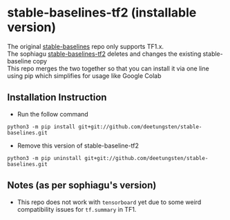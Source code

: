 # stable-baselines-tf2 (installable version)
The original [stable-baselines](https://github.com/hill-a/stable-baselines) repo only supports TF1.x.\
The sophiagu [stable-baselines-tf2](https://github.com/sophiagu/stable-baselines-tf2) deletes and changes the existing stable-baseline copy\
This repo merges the two together so that you can install it via one line using pip which simplifies for usage like Google Colab


## Installation Instruction
- Run the follow command
```
python3 -m pip install git+git://github.com/deetungsten/stable-baselines.git
```
- Remove this version of stable-baseline-tf2
```
python3 -m pip uninstall git+git://github.com/deetungsten/stable-baselines.git
```

## Notes (as per sophiagu's version)
- This repo does not work with `tensorboard` yet due to some weird compatibility issues for `tf.summary` in TF1.
